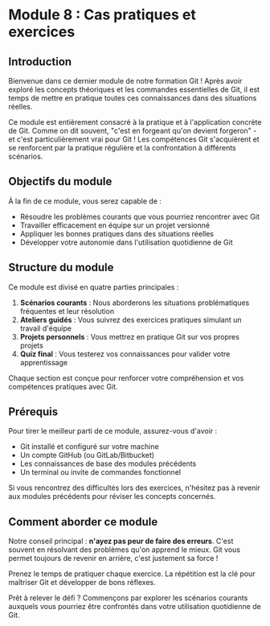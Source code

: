 # Module 8 : Cas pratiques et exercices

## Introduction

Bienvenue dans ce dernier module de notre formation Git ! Après avoir exploré les concepts théoriques et les commandes essentielles de Git, il est temps de mettre en pratique toutes ces connaissances dans des situations réelles.

Ce module est entièrement consacré à la pratique et à l'application concrète de Git. Comme on dit souvent, "c'est en forgeant qu'on devient forgeron" - et c'est particulièrement vrai pour Git ! Les compétences Git s'acquièrent et se renforcent par la pratique régulière et la confrontation à différents scénarios.

## Objectifs du module

À la fin de ce module, vous serez capable de :
- Résoudre les problèmes courants que vous pourriez rencontrer avec Git
- Travailler efficacement en équipe sur un projet versionné
- Appliquer les bonnes pratiques dans des situations réelles
- Développer votre autonomie dans l'utilisation quotidienne de Git

## Structure du module

Ce module est divisé en quatre parties principales :

1. **Scénarios courants** : Nous aborderons les situations problématiques fréquentes et leur résolution
2. **Ateliers guidés** : Vous suivrez des exercices pratiques simulant un travail d'équipe
3. **Projets personnels** : Vous mettrez en pratique Git sur vos propres projets
4. **Quiz final** : Vous testerez vos connaissances pour valider votre apprentissage

Chaque section est conçue pour renforcer votre compréhension et vos compétences pratiques avec Git.

## Prérequis

Pour tirer le meilleur parti de ce module, assurez-vous d'avoir :
- Git installé et configuré sur votre machine
- Un compte GitHub (ou GitLab/Bitbucket)
- Les connaissances de base des modules précédents
- Un terminal ou invite de commandes fonctionnel

Si vous rencontrez des difficultés lors des exercices, n'hésitez pas à revenir aux modules précédents pour réviser les concepts concernés.

## Comment aborder ce module

Notre conseil principal : **n'ayez pas peur de faire des erreurs**. C'est souvent en résolvant des problèmes qu'on apprend le mieux. Git vous permet toujours de revenir en arrière, c'est justement sa force !

Prenez le temps de pratiquer chaque exercice. La répétition est la clé pour maîtriser Git et développer de bons réflexes.

Prêt à relever le défi ? Commençons par explorer les scénarios courants auxquels vous pourriez être confrontés dans votre utilisation quotidienne de Git.
